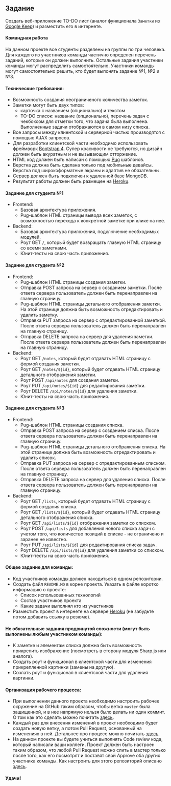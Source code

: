 ## Задание

Создать веб-приложение TO-DO лист (аналог функционала `Заметки` из [Google Keep](https://keep.google.com/)) и разместить его в интернете.

#### Командная работа
На данном проекте все студенты разделены на группы по три человека. Для каждого из участников команды частично определен перечень заданий, которые он должен выполнить. Остальные задания участники команды могут распределить самостоятельно. Участники команды могут самостоятельно решить, кто будет выпонять задание №1, №2 и №3.

#### Технические требования:
 - Возможность создания неограниченого количества заметок.
 - Заметки могут быть двух типов: 
   - карточка с названием (опционально) и текстом 
   - TO-DO список: название (опционально), перечень задач с чекбоксом для отметки того, что задача была выполнена. Выполненные задачи отображаются в самом низу списка.
 - Все запросы между клиентской и серверной частью производятся с помощью AJAX запросов.
 - Для разработки клиентской части необходимо использовать фреймворк [Bootstrap 4](https://getbootstrap.com/). Супер красивости не требуются, но дизайн должен быть акуратным и не вызывающим отторжение.
 - HTML код должен быть написан с помощью [Pug](https://pugjs.org/) шаблонов.
 - Верстка должна быть сделана только под мобильные девайсы. Верстка под широкоформатные экраны и адаптив не обязательны.
 - Сервер должен быть подключен к удаленной базе MongoDB.
 - Результат работы должен быть размещен на [Heroku](https://www.heroku.com/).
 
#### Задание для студента №1
 - Frontend:
   - Базовая архитектура приложения.
   - Pug-шаблон HTML страницы вывода всех заметок, с возможностью перехода к конкретной заметке при клике на нее. 
 - Backend:
   - Базовая архитектура приложения, подключение необходимых модулей.
   - Роут GET `/`, который будет возвращать главную HTML страницу со всеми заметками.
   - Юнит-тесты на свою часть приложения.

#### Задание для студента №2
 - Frontend:
   - Pug-шаблон HTML страницы создания заметки.
   - Отправка POST запроса на сервер с созданием заметки. После ответа сервера пользователь должен быть перенаправлен на главную страницу.
   - Pug-шаблон HTML страницы детального отображения заметки. На этой странице должна быть возможность отредактировать и удалить заметку.
   - Отправка PUT запроса на сервер с отредактированной заметкой. После ответа сервера пользователь должен быть перенаправлен на главную страницу.
   - Отправка DELETE запроса на сервер для удаления заметки. После ответа сервера пользователь должен быть перенаправлен на главную страницу.
 - Backend:
   - Роут GET `/notes`, который будет отдавать HTML страницу с формой создания заметки.
   - Роут GET `/notes/${id}`, который будет отдавать HTML страницу детального отображения заметки.
   - Роут POST `/api/notes` для создания заметки.
   - Роут PUT `/api/notes/${id}` для редактирования заметки.
   - Роут DELETE `/api/notes/${id}` для удаления заметки.
   - Юнит-тесты на свою часть приложения.
 
#### Задание для студента №3
 - Frontend:
   - Pug-шаблон HTML страницы создания списка.
   - Отправка POST запроса на сервер с созданием списка. После ответа сервера пользователь должен быть перенаправлен на главную страницу.
   - Pug-шаблон HTML страницы детального отображения списка. На этой странице должна быть возможность отредактировать и удалить список.
   - Отправка PUT запроса на сервер с отредактированным списком. После ответа сервера пользователь должен быть перенаправлен на главную страницу.
   - Отправка DELETE запроса на сервер для удаления списка. После ответа сервера пользователь должен быть перенаправлен на главную страницу.
 - Backend:
   - Роут GET `/lists`, который будет отдавать HTML страницу с формой создания списка.
   - Роут GET `/lists/${id}`, который будет отдавать HTML страницу детального отображения списка.
   - Роут GET `/api/lists/${id}` отображения заметки со списком.
   - Роут POST `/api/lists` для добавления нового списка задач с учетом того, что количество позиций в списке - не ограничено и заранее не известно.
   - Роут PUT `/api/lists/${id}` для редактирования списка задач.
   - Роут DELETE `/api/lists/${id}` для удаления заметки со списком.
   - Юнит-тесты на свою часть приложения.

#### Общее задание для команды:
 - Код участников команды должен находиться в одном репозитории.
 - Создать файл `README.MD` в корне проекта. Указать в файле коротко информацию о проекте:
   - Список использованных технологий
   - Состав участников проекта
   - Какие задачи выполнял кто из участников
 - Разместить проект в интернете на сервере [Heroku](https://www.heroku.com/) (не забудьте потом добавить ссылку в резюме).
   
#### Не обязательные задания продвинутой сложности (могут быть выполнены любым участником команды):
 - К заметке и элементам списка должна быть возможность прикрепить изображение (посмотреть в сторону модуля Sharp.js или аналога).
 - Создать роут и функционал в клиентской части для изменения прикрепленной картинки (замены на другую).
 - Созлать роут и функционал в клиентской части для удаления картинки.
 
#### Организация рабочего процесса:
 - При выполнении данного проекта необходимо настроить рабочее окружение на GitHub таким образом, чтобы ветка `master` была защищенной, и в нее напрямую нельзя было делать ни один коммит. О том как это сделать можно почитать [здесь](https://dan-it.gitlab.io/fs-book/new-structure/final-project/setup.html).
 - Каждый раз для внесения изменений в проект необходимо будет создать новую ветку, а потом Pull Request, основанный на изменениях в ней. Детальнее про процесс можно почитать [здесь](https://dan-it.gitlab.io/fs-book/new-structure/final-project/pull_request.html).
 - На данном проекте вы будете учиться выполнять Code review кода, который написали ваши коллеги. Проект должен быть настроен таким образом, что любой Pull Request можно слить в мастер только после того, как его посмотрят и поставят свой Approve оба других участника команды. Как настроить для этого репозиторий описано [здесь](https://dan-it.gitlab.io/fs-book/new-structure/final-project/setup.html). 

#### Удачи!